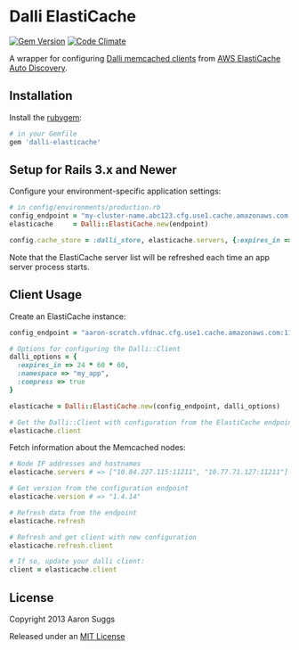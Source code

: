 Dalli ElastiCache
=================
[![Gem Version](https://badge.fury.io/rb/dalli-elasticache.svg)](http://badge.fury.io/rb/dalli-elasticache) [![Code Climate](https://codeclimate.com/github/ktheory/dalli-elasticache.png)](https://codeclimate.com/github/ktheory/dalli-elasticache)

A wrapper for configuring [Dalli memcached clients](https://github.com/mperham/dalli)
from [AWS ElastiCache Auto Discovery](http://docs.aws.amazon.com/AmazonElastiCache/latest/UserGuide/AutoDiscovery.html).

Installation
------------

Install the [rubygem](https://rubygems.org/gems/dalli-elasticache):

```ruby
# in your Gemfile
gem 'dalli-elasticache'
```

Setup for Rails 3.x and Newer
-----------------------------

Configure your environment-specific application settings:

```ruby
# in config/environments/production.rb
config_endpoint = "my-cluster-name.abc123.cfg.use1.cache.amazonaws.com:1211"
elasticache     = Dalli::ElastiCache.new(endpoint)

config.cache_store = :dalli_store, elasticache.servers, {:expires_in => 1.day, :compress => true}
```

Note that the ElastiCache server list will be refreshed each time an app server process starts.

Client Usage
------------

Create an ElastiCache instance:

```ruby
config_endpoint = "aaron-scratch.vfdnac.cfg.use1.cache.amazonaws.com:11211"

# Options for configuring the Dalli::Client
dalli_options = {
  :expires_in => 24 * 60 * 60,
  :namespace => "my_app",
  :compress => true
}

elasticache = Dalli::ElastiCache.new(config_endpoint, dalli_options)

# Get the Dalli::Client with configuration from the ElastiCache endpoint
elasticache.client
```

Fetch information about the Memcached nodes:

```ruby
# Node IP addresses and hostnames
elasticache.servers # => ["10.84.227.115:11211", "10.77.71.127:11211"]

# Get version from the configuration endpoint
elasticache.version # => "1.4.14"

# Refresh data from the endpoint
elasticache.refresh

# Refresh and get client with new configuration
elasticache.refresh.client

# If so, update your dalli client:
client = elasticache.client
```

License
-------

Copyright 2013 Aaron Suggs

Released under an [MIT License](http://opensource.org/licenses/MIT)
